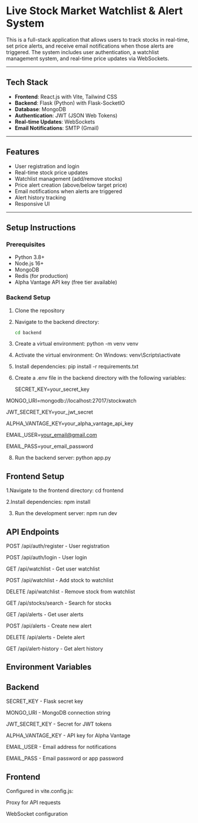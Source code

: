 # Live Stock Market Watchlist & Alert System

This is a full-stack application that allows users to track stocks in real-time, set price alerts, and receive email notifications when those alerts are triggered. The system includes user authentication, a watchlist management system, and real-time price updates via WebSockets.

---

## Tech Stack

- **Frontend**: React.js with Vite, Tailwind CSS
- **Backend**: Flask (Python) with Flask-SocketIO
- **Database**: MongoDB
- **Authentication**: JWT (JSON Web Tokens)
- **Real-time Updates**: WebSockets
- **Email Notifications**: SMTP (Gmail)

---

## Features

- User registration and login
- Real-time stock price updates
- Watchlist management (add/remove stocks)
- Price alert creation (above/below target price)
- Email notifications when alerts are triggered
- Alert history tracking
- Responsive UI

---

## Setup Instructions

### Prerequisites

- Python 3.8+
- Node.js 16+
- MongoDB
- Redis (for production)
- Alpha Vantage API key (free tier available)

### Backend Setup

1. Clone the repository

2. Navigate to the backend directory:

   ```bash
   cd backend


3. Create a virtual environment:
python -m venv venv


4. Activate the virtual environment:
On Windows:
venv\Scripts\activate


5. Install dependencies:
   pip install -r requirements.txt


6. Create a .env file in the backend directory with the following variables:
   
   SECRET_KEY=your_secret_key
   
MONGO_URI=mongodb://localhost:27017/stockwatch

JWT_SECRET_KEY=your_jwt_secret

ALPHA_VANTAGE_KEY=your_alpha_vantage_api_key

EMAIL_USER=your_email@gmail.com

EMAIL_PASS=your_email_password


8. Run the backend server:
   python app.py


## Frontend Setup

1.Navigate to the frontend directory:
cd frontend

2.Install dependencies:
npm install


3. Run the development server:
   npm run dev





## API Endpoints
POST /api/auth/register - User registration

POST /api/auth/login - User login

GET /api/watchlist - Get user watchlist

POST /api/watchlist - Add stock to watchlist

DELETE /api/watchlist - Remove stock from watchlist

GET /api/stocks/search - Search for stocks

GET /api/alerts - Get user alerts

POST /api/alerts - Create new alert

DELETE /api/alerts - Delete alert

GET /api/alert-history - Get alert history




## Environment Variables
## Backend

SECRET_KEY - Flask secret key

MONGO_URI - MongoDB connection string

JWT_SECRET_KEY - Secret for JWT tokens

ALPHA_VANTAGE_KEY - API key for Alpha Vantage

EMAIL_USER - Email address for notifications

EMAIL_PASS - Email password or app password

## Frontend
Configured in vite.config.js:

Proxy for API requests

WebSocket configuration







